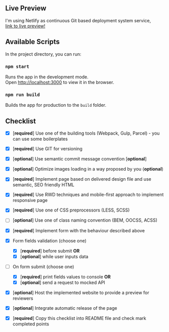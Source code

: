 ## Live Preview
I'm using Netlify as continuous Git based deployment system service,  
[link to live preview!](https://buje-piotr-wolski.netlify.com)

## Available Scripts

In the project directory, you can run:

### `npm start`

Runs the app in the development mode.<br>
Open [http://localhost:3000](http://localhost:3000) to view it in the browser.


### `npm run build`

Builds the app for production to the `build` folder.<br>

## Checklist

- [x] [**required**] Use one of the building tools (Webpack, Gulp, Parcel) - you can use some boilerplates 
- [x] [**required**] Use GIT for versioning 
- [x] [**optional**] Use semantic commit message convention [**optional**]
- [x] [**optional**] Optimize images loading in a way proposed by you (**optional**)
- [x] [**required**] Implement page based on delivered design file and use semantic, SEO friendly HTML 
- [x] [**required**] Use RWD techniques and mobile-first approach to implement responsive page 
- [x] [**required**] Use one of CSS preprocessors (LESS, SCSS) 
- [ ] [**optional**] Use one of class naming convention (BEM, OOCSS, ACSS) 
- [x] [**required**] Implement form with the behaviour described above 
- [x] Form fields validation (choose one)
  - [x] [**required**] before submit **OR** 
  - [x] [**optional**] while user inputs data
      
- [ ] On form submit (choose one)
  - [x] [**required**] print fields values to console **OR** 
  - [x] [**optional**] send a request to mocked API
- [x] [**optional**] Host the implemented website to provide a preview for reviewers 
- [x] [**optional**] Integrate automatic release of the page 
- [x] [**required**] Copy this checklist into README file and check mark completed points 



